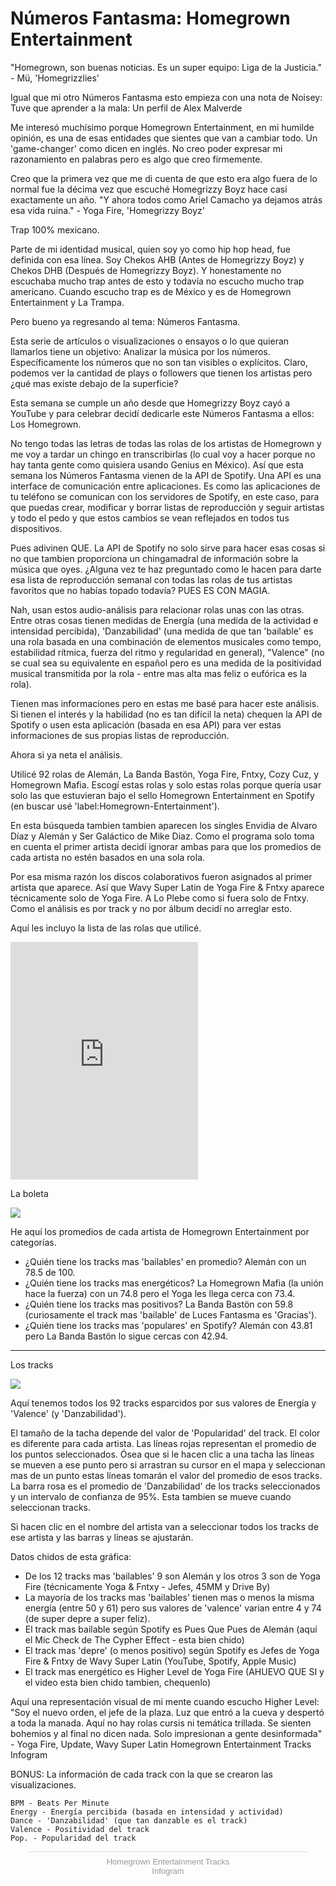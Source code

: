 # Números Fantasma: Homegrown Entertainment
"Homegrown, son buenas noticias. Es un super equipo: Liga de la Justicia." - Mü, 'Homegrizzlies'

Igual que mi otro Números Fantasma esto empieza con una nota de Noisey: Tuve que aprender a la mala: Un perfil de Alex Malverde

Me interesó muchísimo porque Homegrown Entertainment, en mi humilde opinión, es una de esas entidades que sientes que van a cambiar todo. Un 'game-changer' como dicen en inglés. No creo poder expresar mi razonamiento en palabras pero es algo que creo firmemente.

Creo que la primera vez que me di cuenta de que esto era algo fuera de lo normal fue la décima vez que escuché Homegrizzy Boyz hace casi exactamente un año.
"Y ahora todos como Ariel Camacho ya dejamos atrás esa vida ruina." - Yoga Fire, 'Homegrizzy Boyz'

Trap 100% mexicano.

Parte de mi identidad musical, quien soy yo como hip hop head, fue definida con esa línea. Soy Chekos AHB (Antes de Homegrizzy Boyz) y Chekos DHB (Después de Homegrizzy Boyz). Y honestamente no escuchaba mucho trap antes de esto y todavía no escucho mucho trap americano. Cuando escucho trap es de México y es de Homegrown Entertainment y La Trampa.

Pero bueno ya regresando al tema: Números Fantasma.

Esta serie de artículos o visualizaciones o ensayos o lo que quieran llamarlos tiene un objetivo: Analizar la música por los números. Específicamente los números que no son tan visibles o explícitos. Claro, podemos ver la cantidad de plays o followers que tienen los artistas pero ¿qué mas existe debajo de la superficie?

Esta semana se cumple un año desde que Homegrizzy Boyz cayó a YouTube y para celebrar decidí dedicarle este Números Fantasma a ellos: Los Homegrown.

No tengo todas las letras de todas las rolas de los artistas de Homegrown y me voy a tardar un chingo en transcribirlas (lo cual voy a hacer porque no hay tanta gente como quisiera usando Genius en México). Así que esta semana los Números Fantasma vienen de la API de Spotify. Una API es una interface de comunicación entre aplicaciones. Es como las aplicaciones de tu teléfono se comunican con los servidores de Spotify, en este caso, para que puedas crear, modificar y borrar listas de reproducción y seguir artistas y todo el pedo y que estos cambios se vean reflejados en todos tus dispositivos.

Pues adivinen QUE. La API de Spotify no solo sirve para hacer esas cosas si no que tambien proporciona un chingamadral de información sobre la música que oyes. ¿Alguna vez te haz preguntado como le hacen para darte esa lista de reproducción semanal con todas las rolas de tus artistas favoritos que no habías topado todavía? PUES ES CON MAGIA.

Nah, usan estos audio-análisis para relacionar rolas unas con las otras. Entre otras cosas tienen medidas de Energía (una medida de la actividad e intensidad percibida), 'Danzabilidad' (una medida de que tan 'bailable' es una rola basada en una combinación de elementos musicales como tempo, estabilidad rítmica, fuerza del ritmo y regularidad en general), "Valence" (no se cual sea su equivalente en español pero es una medida de la positividad musical transmitida por la rola - entre mas alta mas feliz o eufórica es la rola).

Tienen mas informaciones pero en estas me basé para hacer este análisis. Si tienen el interés y la habilidad (no es tan difícil la neta) chequen la API de Spotify o usen esta aplicación (basada en esa API) para ver estas informaciones de sus propias listas de reproducción.

Ahora si ya neta el análisis.

Utilicé 92 rolas de Alemán, La Banda Bastön, Yoga Fire, Fntxy, Cozy Cuz, y Homegrown Mafia. Escogí estas rolas y solo estas rolas porque quería usar solo las que estuvieran bajo el sello Homegrown Entertainment en Spotify (en buscar usé 'label:Homegrown-Entertainment').

En esta búsqueda tambien tambien aparecen los singles Envidia de Alvaro Díaz y Alemán y Ser Galáctico de Mike Diaz. Como el programa solo toma en cuenta el primer artista decidí ignorar ambas para que los promedios de cada artista no estén basados en una sola rola.

Por esa misma razón los discos colaborativos fueron asignados al primer artista que aparece. Así que Wavy Super Latin de Yoga Fire & Fntxy aparece técnicamente solo de Yoga Fire. A Lo Plebe como si fuera solo de Fntxy. Como el análisis es por track y no por álbum decidí no arreglar esto.

Aquí les incluyo la lista de las rolas que utilicé.
<iframe src="https://open.spotify.com/embed?uri=spotify%3Aplaylist%3A785joYjatcTfApE3vKTA8S" width="300" height="380" frameborder="0" allowtransparency="true" allow="encrypted-media"></iframe>




La boleta
<div class='tableauPlaceholder' id='viz1580022582717' style='position: relative'><noscript><a href='https:&#47;&#47;chekos-whitehouses-sflj.squarespace.com&#47;numeros-fantasma&#47;2017&#47;10&#47;24&#47;numeros-fantasma-homegrown-entertainment'><img alt=' ' src='https:&#47;&#47;public.tableau.com&#47;static&#47;images&#47;Nu&#47;NumerosFantasma-HomegrownEntertainment&#47;ArtistDash&#47;1_rss.png' style='border: none' /></a></noscript><object class='tableauViz'  style='display:none;'><param name='host_url' value='https%3A%2F%2Fpublic.tableau.com%2F' /> <param name='embed_code_version' value='3' /> <param name='site_root' value='' /><param name='name' value='NumerosFantasma-HomegrownEntertainment&#47;ArtistDash' /><param name='tabs' value='no' /><param name='toolbar' value='yes' /><param name='static_image' value='https:&#47;&#47;public.tableau.com&#47;static&#47;images&#47;Nu&#47;NumerosFantasma-HomegrownEntertainment&#47;ArtistDash&#47;1.png' /> <param name='animate_transition' value='yes' /><param name='display_static_image' value='yes' /><param name='display_spinner' value='yes' /><param name='display_overlay' value='yes' /><param name='display_count' value='yes' /><param name='filter' value='wmode=opaque' /></object></div>
<script type='text/javascript'>var divElement = document.getElementById('viz1580022582717');var vizElement = divElement.getElementsByTagName('object')[0];vizElement.style.width='100%';vizElement.style.height=(divElement.offsetWidth*0.75)+'px';                    var scriptElement = document.createElement('script');scriptElement.src = 'https://public.tableau.com/javascripts/api/viz_v1.js';                    vizElement.parentNode.insertBefore(scriptElement, vizElement);</script>

He aquí los promedios de cada artista de Homegrown Entertainment por categorías.

* ¿Quién tiene los tracks mas 'bailables' en promedio? Alemán con un 78.5 de 100.
* ¿Quién tiene los tracks mas energéticos? La Homegrown Mafia (la unión hace la fuerza) con un 74.8 pero el Yoga les llega cerca con 73.4.
* ¿Quién tiene los tracks mas positivos? La Banda Bastön con 59.8 (curiosamente el track mas 'bailable' de Luces Fantasma es 'Gracias').
* ¿Quién tiene los tracks mas 'populares' en Spotify? Alemán con 43.81 pero La Banda Bastön lo sigue cercas con 42.94.

***
Los tracks
<div class='tableauPlaceholder' id='viz1580022597882' style='position: relative'><noscript><a href='https:&#47;&#47;chekos-whitehouses-sflj.squarespace.com&#47;numeros-fantasma&#47;2017&#47;10&#47;24&#47;numeros-fantasma-homegrown-entertainment'><img alt=' ' src='https:&#47;&#47;public.tableau.com&#47;static&#47;images&#47;Nu&#47;NumerosFantasma-HomegrownEntertainment&#47;EnergyvsValenceDance&#47;1_rss.png' style='border: none' /></a></noscript><object class='tableauViz'  style='display:none;'><param name='host_url' value='https%3A%2F%2Fpublic.tableau.com%2F' /> <param name='embed_code_version' value='3' /> <param name='site_root' value='' /><param name='name' value='NumerosFantasma-HomegrownEntertainment&#47;EnergyvsValenceDance' /><param name='tabs' value='no' /><param name='toolbar' value='yes' /><param name='static_image' value='https:&#47;&#47;public.tableau.com&#47;static&#47;images&#47;Nu&#47;NumerosFantasma-HomegrownEntertainment&#47;EnergyvsValenceDance&#47;1.png' /> <param name='animate_transition' value='yes' /><param name='display_static_image' value='yes' /><param name='display_spinner' value='yes' /><param name='display_overlay' value='yes' /><param name='display_count' value='yes' /><param name='filter' value='wmode=opaque' /></object></div>
<script type='text/javascript'>var divElement = document.getElementById('viz1580022597882');var vizElement = divElement.getElementsByTagName('object')[0];vizElement.style.width='100%';vizElement.style.height=(divElement.offsetWidth*0.75)+'px';                    var scriptElement = document.createElement('script');scriptElement.src = 'https://public.tableau.com/javascripts/api/viz_v1.js';                    vizElement.parentNode.insertBefore(scriptElement, vizElement);</script>

Aquí tenemos todos los 92 tracks esparcidos por sus valores de Energía y 'Valence' (y 'Danzabilidad').

El tamaño de la tacha depende del valor de 'Popularidad' del track. El color es diferente para cada artista. Las líneas rojas representan el promedio de los puntos seleccionados. Ósea que si le hacen clic a una tacha las líneas se mueven a ese punto pero si arrastran su cursor en el mapa y seleccionan mas de un punto estas líneas tomarán el valor del promedio de esos tracks. La barra rosa es el promedio de 'Danzabilidad' de los tracks seleccionados y un intervalo de confianza de 95%. Esta tambien se mueve cuando seleccionan tracks.

Si hacen clic en el nombre del artista van a seleccionar todos los tracks de ese artista y las barras y líneas se ajustarán.

Datos chidos de esta gráfica:

* De los 12 tracks mas 'bailables' 9 son Alemán y los otros 3 son de Yoga Fire (técnicamente Yoga & Fntxy - Jefes, 45MM y Drive By)
* La mayoría de los tracks mas 'bailables' tienen mas o menos la misma energía (entre 50 y 61) pero sus valores de 'valence' varian entre 4 y 74 (de super depre a super feliz).
* El track mas bailable según Spotify es Pues Que Pues de Alemán (aquí el Mic Check de The Cypher Effect - esta bien chido)
* El track mas 'depre' (o menos positivo) según Spotify es Jefes de Yoga Fire & Fntxy de Wavy Super Latin (YouTube, Spotify, Apple Music)
* El track mas energético es Higher Level de Yoga Fire (AHUEVO QUE SI y el video esta bien chido tambien, chequenlo)

Aquí una representación visual de mi mente cuando escucho Higher Level:
"Soy el nuevo orden, el jefe de la plaza. Luz que entró a la cueva y despertó a toda la manada. Aquí no hay rolas cursis ni temática trillada. Se sienten bohemios y al final no dicen nada. Solo impresionan a gente desinformada" - Yoga Fire, Update, Wavy Super Latin
Homegrown Entertainment Tracks
Infogram

BONUS:
La información de cada track con la que se crearon las visualizaciones.

    BPM - Beats Per Minute
    Energy - Energía percibida (basada en intensidad y actividad)
    Dance - 'Danzabilidad' (que tan danzable es el track)
    Valence - Positividad del track
    Pop. - Popularidad del track

<div class="infogram-embed" data-id="7f9e1048-6482-4d40-8ad9-e0d21a04931a" data-type="interactive" data-title="Homegrown Entertainment Tracks"></div><script>!function(e,i,n,s){var t="InfogramEmbeds",d=e.getElementsByTagName("script")[0];if(window[t]&&window[t].initialized)window[t].process&&window[t].process();else if(!e.getElementById(n)){var o=e.createElement("script");o.async=1,o.id=n,o.src="https://e.infogram.com/js/dist/embed-loader-min.js",d.parentNode.insertBefore(o,d)}}(document,0,"infogram-async");</script><div style="padding:8px 0;font-family:Arial!important;font-size:13px!important;line-height:15px!important;text-align:center;border-top:1px solid #dadada;margin:0 30px"><a href="https://infogram.com/7f9e1048-6482-4d40-8ad9-e0d21a04931a" style="color:#989898!important;text-decoration:none!important;" target="_blank">Homegrown Entertainment Tracks</a><br><a href="https://infogram.com" style="color:#989898!important;text-decoration:none!important;" target="_blank" rel="nofollow">Infogram</a></div>
